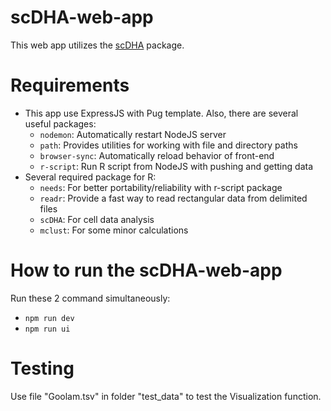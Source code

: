 # scDHA-web-app
This web app utilizes the [scDHA](https://github.com/duct317/scDHA/tree/master) package.

# Requirements
- This app use ExpressJS with Pug template. Also, there are several useful packages:
  - `nodemon`: Automatically restart NodeJS server
  - `path`: Provides utilities for working with file and directory paths
  - `browser-sync`: Automatically reload behavior of front-end
  - `r-script`: Run R script from NodeJS with pushing and getting data
- Several required package for R:
  - `needs`: For better portability/reliability with r-script package
  - `readr`: Provide a fast way to read rectangular data from delimited files
  - `scDHA`: For cell data analysis
  - `mclust`: For some minor calculations
 
# How to run the scDHA-web-app
Run these 2 command simultaneously:
- `npm run dev`
- `npm run ui`

# Testing
Use file "Goolam.tsv" in folder "test_data" to test the Visualization function.
